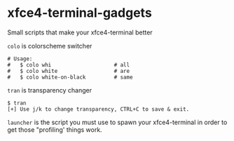 # xfce4-terminal-gadgets
Small scripts that make your xfce4-terminal better

`colo` is colorscheme switcher

```
# Usage:
#   $ colo whi                    # all
#   $ colo white                  # are
#   $ colo white-on-black         # same
```

`tran` is transparency changer
```
$ tran
[+] Use j/k to change transparency, CTRL+C to save & exit.
```

`launcher` is the script you must use to spawn your xfce4-terminal in order to get those "profiling' things work.
